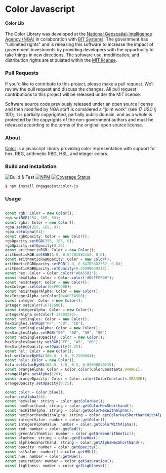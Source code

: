 # Color Javascript

#### Color Lib ####

The Color Library was developed at the [National Geospatial-Intelligence Agency (NGA)](http://www.nga.mil/) in collaboration with [BIT Systems](https://www.caci.com/bit-systems/). The government has "unlimited rights" and is releasing this software to increase the impact of government investments by providing developers with the opportunity to take things in new directions. The software use, modification, and distribution rights are stipulated within the [MIT license](http://choosealicense.com/licenses/mit/).

### Pull Requests ###
If you'd like to contribute to this project, please make a pull request. We'll review the pull request and discuss the changes. All pull request contributions to this project will be released under the MIT license.

Software source code previously released under an open source license and then modified by NGA staff is considered a "joint work" (see 17 USC § 101); it is partially copyrighted, partially public domain, and as a whole is protected by the copyrights of the non-government authors and must be released according to the terms of the original open source license.

### About ###

[Color](http://ngageoint.github.io/color-js/) is a javascript library providing color representation with support for hex, RBG, arithmetic RBG, HSL, and integer colors.

### Build and Installation ###

![Build & Test](https://github.com/ngageoint/color-js/actions/workflows/build-test.yml/badge.svg)
[![NPM](https://img.shields.io/npm/v/@ngageoint/color-js.svg)](https://www.npmjs.com/package/@ngageoint/color-js)
[![Coverage Status](https://coveralls.io/repos/github/ngageoint/color-js/badge.svg)](https://coveralls.io/github/ngageoint/color-js)

```sh
$ npm install @ngageoint/color-js
```

### Usage ###

```javascript

const rgb: Color = new Color();
rgb.setRGB(154, 205, 50);
const rgba: Color = new Color();
rgba.setRGB(255, 165, 0);
rgba.setAlpha(64);
const rgbOpacity: Color = new Color();
rgbOpacity.setRGB(255, 165, 0);
rgbOpacity.setOpacity(0.25);
const arithmeticRGB: Color = new Color();
arithmeticRGB.setRGB(1.0, 0.64705882352, 0.0);
const arithmeticRGBOpacity: Color = new Color();
arithmeticRGBOpacity.setRGB(1.0, 0.64705882352, 0.0);
arithmeticRGBOpacity.setOpacity(0.25098039215);
const hex: Color = Color.color("#BA55D3");
const hexAlpha: Color = Color.color("#D9FFFF00");
const hexInteger: Color = new Color();
hexInteger.setColor(0xFFC000);
const hexIntegerAlpha: Color = new Color();
hexIntegerAlpha.setColor(0x40FFA500);
const integer: Color = new Color();
integer.setColor(16711680);
const integerAlpha: Color = new Color();
integerAlpha.setColor(-12303292);
const hexSingles: Color = new Color();
hexSingles.setRGB("FF", "C0", "CB");
const hexSinglesAlpha: Color = new Color();
hexSinglesAlpha.setRGB("00", "00", "00", "80")
const hexSinglesOpacity: Color = new Color();
hexSinglesOpacity.setRGB("FF", "A5", "00");
hexSinglesOpacity.setOpacity(0.25);
const hsl: Color = new Color();
hsl.setColorByHSL(300.0, 1.0, 0.2509804);
const hsla: Color = new Color();
hsla.setColorByHSL(60.0, 1.0, 0.5, 0.85098039215);
const orangeAlpha: Color = Color.color(ColorConstants.ORANGE);
orangeAlpha.setAlpha(120);
const orangeOpacity: Color = Color.color(ColorConstants.ORANGE);
orangeOpacity.setOpacity(0.25);

const color = Color.blue();
color.setAlpha(56);
const hexValue: string = color.getColorHex();
const hexShorthand: string = color.getColorHexShorthand();
const hexWithAlpha: string = color.getColorHexWithAlpha();
const hexShorthandWithAlpha: string = color.getColorHexShorthandWithAlpha();
const integerValue: number = color.getColor();
const integerAlphaValue: number = color.getColorWithAlpha();
const red: number = color.getRed();
const greenArithmetic: number = color.getGreenArithmetic();
const blueHex: string = color.getBlueHex();
const alphaHexShorthand: string = color.getAlphaHexShorthand();
const opacity: number = color.getOpacity();
const hslValue: number[] = color.getHSL();
const hue: number = color.getHue();
const saturation: number = color.getSaturation();
const lightness: number = color.getLightness();

```
